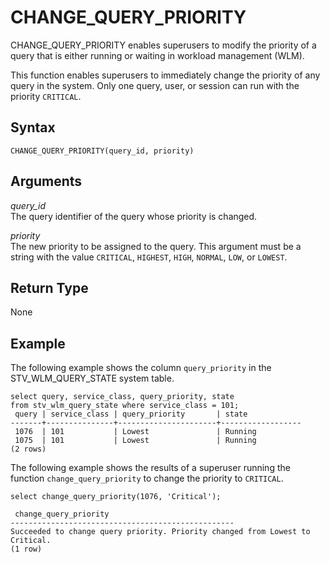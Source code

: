 # CHANGE\_QUERY\_PRIORITY<a name="r_CHANGE_QUERY_PRIORITY"></a>

CHANGE\_QUERY\_PRIORITY enables superusers to modify the priority of a query that is either running or waiting in workload management \(WLM\)\.

This function enables superusers to immediately change the priority of any query in the system\. Only one query, user, or session can run with the priority `CRITICAL`\.

## Syntax<a name="r_CHANGE_QUERY_PRIORITY-synopsis"></a>

```
CHANGE_QUERY_PRIORITY(query_id, priority)
```

## Arguments<a name="r_CHANGE_QUERY_PRIORITY-argument"></a>

 *query\_id*   
The query identifier of the query whose priority is changed\.

 *priority*   
The new priority to be assigned to the query\. This argument must be a string with the value `CRITICAL`, `HIGHEST`, `HIGH`, `NORMAL`, `LOW`, or `LOWEST`\. 

## Return Type<a name="r_CHANGE_QUERY_PRIORITY-return-type"></a>

None

## Example<a name="r_CHANGE_QUERY_PRIORITY-example"></a>

The following example shows the column `query_priority` in the STV\_WLM\_QUERY\_STATE system table\.

```
select query, service_class, query_priority, state 
from stv_wlm_query_state where service_class = 101;
 query | service_class | query_priority       | state
-------+---------------+----------------------+------------------
 1076  | 101           | Lowest               | Running
 1075  | 101           | Lowest               | Running
(2 rows)
```

The following example shows the results of a superuser running the function `change_query_priority` to change the priority to `CRITICAL`\.

```
select change_query_priority(1076, 'Critical');
            
 change_query_priority
--------------------------------------------------
Succeeded to change query priority. Priority changed from Lowest to Critical.
(1 row)
```